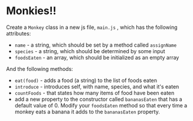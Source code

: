 # Monkies!!

Create a `Monkey` class in a new js file, `main.js` , which has the following attributes:
* `name` - a string, which should be set by a method called `assignName`
* `species` - a string, which should be determined by some input
* `foodsEaten` - an array, which should be initialized as an empty array


And the following methods:
* `eat(food)` - adds a food (a string) to the list of foods eaten
* `introduce` - introduces self, with name, species, and what it's eaten
* `countFoods` - that states how many items of food have been eaten
* add a new property to the constructor called `bananasEaten` that has a default value of 0.  Modify your `foodsEaten` method so that every time a monkey eats a banana it adds to the `bananasEaten` property.
